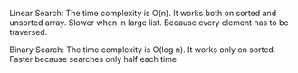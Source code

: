 Linear Search:
The time complexity is O(n). 
It works both on sorted and unsorted array.
Slower when in large list. Because every element has to be traversed.

Binary Search:
The time complexity is O(log n). 
It works only on sorted.
Faster because searches only half each time.